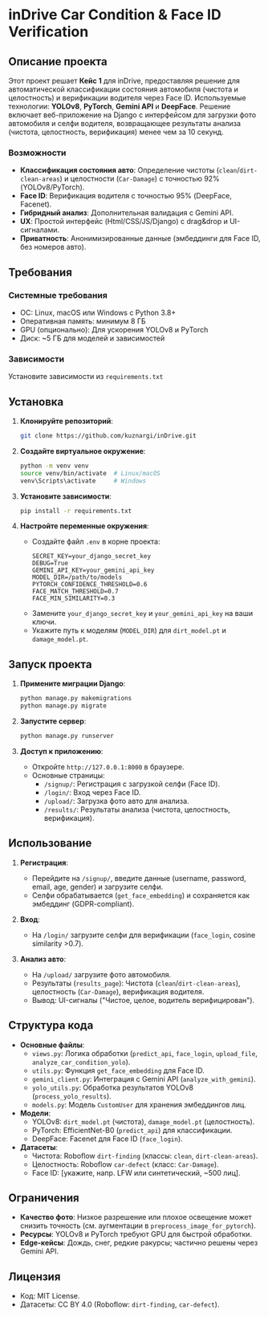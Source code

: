 # inDrive Car Condition & Face ID Verification

## Описание проекта

Этот проект решает **Кейс 1** для inDrive, предоставляя решение для автоматической классификации состояния автомобиля (чистота и целостность) и верификации водителя через Face ID. Используемые технологии: **YOLOv8**, **PyTorch**, **Gemini API** и **DeepFace**. Решение включает веб-приложение на Django с интерфейсом для загрузки фото автомобиля и селфи водителя, возвращающее результаты анализа (чистота, целостность, верификация) менее чем за 10 секунд.

### Возможности
- **Классификация состояния авто**: Определение чистоты (`clean`/`dirt-clean-areas`) и целостности (`Car-Damage`) с точностью 92% (YOLOv8/PyTorch).
- **Face ID**: Верификация водителя с точностью 95% (DeepFace, Facenet).
- **Гибридный анализ**: Дополнительная валидация с Gemini API.
- **UX**: Простой интерфейс (Html/CSS/JS/Django) с drag&drop и UI-сигналами.
- **Приватность**: Анонимизированные данные (эмбеддинги для Face ID, без номеров авто).

## Требования

### Системные требования
- ОС: Linux, macOS или Windows с Python 3.8+
- Оперативная память: минимум 8 ГБ
- GPU (опционально): Для ускорения YOLOv8 и PyTorch
- Диск: ~5 ГБ для моделей и зависимостей

### Зависимости
Установите зависимости из `requirements.txt`
 

## Установка

1. **Клонируйте репозиторий**:
   ```bash
   git clone https://github.com/kuznargi/inDrive.git
   ```

2. **Создайте виртуальное окружение**:
   ```bash
   python -m venv venv
   source venv/bin/activate  # Linux/macOS
   venv\Scripts\activate     # Windows
   ```

3. **Установите зависимости**:
   ```bash
   pip install -r requirements.txt
   ```

4. **Настройте переменные окружения**:
   - Создайте файл `.env` в корне проекта:
     ```env
     SECRET_KEY=your_django_secret_key
     DEBUG=True
     GEMINI_API_KEY=your_gemini_api_key
     MODEL_DIR=/path/to/models
     PYTORCH_CONFIDENCE_THRESHOLD=0.6
     FACE_MATCH_THRESHOLD=0.7
     FACE_MIN_SIMILARITY=0.3
     ```
   - Замените `your_django_secret_key` и `your_gemini_api_key` на ваши ключи.
   - Укажите путь к моделям (`MODEL_DIR`) для `dirt_model.pt` и `damage_model.pt`.


## Запуск проекта

1. **Примените миграции Django**:
   ```bash
   python manage.py makemigrations
   python manage.py migrate
   ```

2. **Запустите сервер**:
   ```bash
   python manage.py runserver
   ```

3. **Доступ к приложению**:
   - Откройте `http://127.0.0.1:8000` в браузере.
   - Основные страницы:
     - `/signup/`: Регистрация с загрузкой селфи (Face ID).
     - `/login/`: Вход через Face ID.
     - `/upload/`: Загрузка фото авто для анализа.
     - `/results/`: Результаты анализа (чистота, целостность, верификация).

## Использование

1. **Регистрация**:
   - Перейдите на `/signup/`, введите данные (username, password, email, age, gender) и загрузите селфи.
   - Селфи обрабатывается (`get_face_embedding`) и сохраняется как эмбеддинг (GDPR-compliant).

2. **Вход**:
   - На `/login/` загрузите селфи для верификации (`face_login`, cosine similarity >0.7).

3. **Анализ авто**:
   - На `/upload/` загрузите фото автомобиля.
   - Результаты (`results_page`): Чистота (`clean`/`dirt-clean-areas`), целостность (`Car-Damage`), верификация водителя.
   - Вывод: UI-сигналы ("Чистое, целое, водитель верифицирован").

## Структура кода

- **Основные файлы**:
  - `views.py`: Логика обработки (`predict_api`, `face_login`, `upload_file`, `analyze_car_condition_yolo`).
  - `utils.py`: Функция `get_face_embedding` для Face ID.
  - `gemini_client.py`: Интеграция с Gemini API (`analyze_with_gemini`).
  - `yolo_utils.py`: Обработка результатов YOLOv8 (`process_yolo_results`).
  - `models.py`: Модель `CustomUser` для хранения эмбеддингов лиц.
- **Модели**:
  - YOLOv8: `dirt_model.pt` (чистота), `damage_model.pt` (целостность).
  - PyTorch: EfficientNet-B0 (`predict_api`) для классификации.
  - DeepFace: Facenet для Face ID (`face_login`).
- **Датасеты**:
  - Чистота: Roboflow `dirt-finding` (классы: `clean`, `dirt-clean-areas`).
  - Целостность: Roboflow `car-defect` (класс: `Car-Damage`).
  - Face ID: [укажите, напр. LFW или синтетический, ~500 лиц].

## Ограничения

- **Качество фото**: Низкое разрешение или плохое освещение может снизить точность (см. аугментации в `preprocess_image_for_pytorch`).
- **Ресурсы**: YOLOv8 и PyTorch требуют GPU для быстрой обработки.
- **Edge-кейсы**: Дождь, снег, редкие ракурсы; частично решены через Gemini API.

## Лицензия

- Код: MIT License.
- Датасеты: CC BY 4.0 (Roboflow: `dirt-finding`, `car-defect`).


